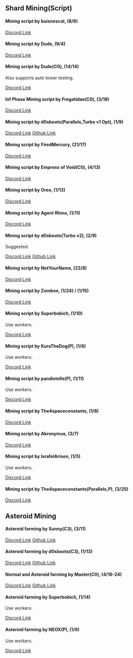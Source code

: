 ## Shard Mining(Script)
#### Mining script by buisnescat, (8/8)
[Discord Link](https://discord.com/channels/488444879836413975/850425171059933272/854441419451138048)

#### Mining script by Dude, (9/4)
[Discord Link](https://discord.com/channels/488444879836413975/850425171059933272/856638321085382737)

#### Mining script by Dude(C0), (14/14)
Also supports auto tower testing.

[Discord Link](https://discord.com/channels/488444879836413975/850425171059933272/859962760829337630)

#### Inf Phase Mining script by Fregatidae(C0), (3/18)
[Discord Link](https://discord.com/channels/488444879836413975/850425171059933272/860655510009020436)

#### Mining script by d0sboots(Parallels,Turbo v1 Opt), (1/9)
[Discord Link](https://discord.com/channels/488444879836413975/850425171059933272/860848257612775434)
[Github Link](https://github.com/d0sboots/PerfectTower/blob/main/README.md#auto-mining-script-v2)

#### Mining script by FiredMercury, (21/17)
[Discord Link](https://discord.com/channels/488444879836413975/850425171059933272/861515793925668894)

#### Mining script by Empress of Void(C0), (4/13)
[Discord Link](https://discord.com/channels/488444879836413975/850425171059933272/879196240477298728)

#### Mining script by Oreo, (1/13)
[Discord Link](https://discord.com/channels/488444879836413975/850425171059933272/883413756657430528)

#### Mining script by Agent Rhino, (1/11)
[Discord Link](https://discord.com/channels/488444879836413975/850425171059933272/964853033253085275)

#### Mining script by d0sboots(Turbo v2), (2/9)
Suggested.

[Discord Link](https://discord.com/channels/488444879836413975/850425171059933272/892037485834690580)
[Github Link](https://github.com/d0sboots/PerfectTower/blob/main/README.md#turbo-miner)

#### Mining script by NotYourName, (22/8)
[Discord Link](https://discord.com/channels/488444879836413975/850425171059933272/949374519095754802)

#### Mining script by Zombee, (1/24) / (1/15)
[Discord Link](https://discord.com/channels/488444879836413975/850425171059933272/951996266383040532)

#### Mining script by Superbobich, (1/10)
Use workers.

[Discord Link](https://discord.com/channels/488444879836413975/850425171059933272/952444989437259786)

#### Mining script by KuraTheDog(P), (1/8)
Use workers.

[Discord Link](https://discord.com/channels/488444879836413975/850425171059933272/953501282973417472)

#### Mining script by pandistelle(P), (1/11)
Use workers.

[Discord Link](https://discord.com/channels/488444879836413975/850425171059933272/953501712331726848)

#### Mining script by The4spaceconstants, (1/8)
[Discord Link](https://discord.com/channels/488444879836413975/850425171059933272/957615573653655624)

#### Mining script by Akronymus, (3/7)
[Discord Link](https://discord.com/channels/488444879836413975/850425171059933272/959082597332418631)

#### Mining script by IsrafelArisen, (1/5)
Use workers.

[Discord Link](https://discord.com/channels/488444879836413975/850425171059933272/974165052548591656)

#### Mining script by The4spaceconstants(Parallels,P), (3/25)
[Discord Link](https://discord.com/channels/488444879836413975/850425171059933272/979102295226744863)

## Asteroid Mining
#### Asteroid farming by Sunny(C3), (3/11)
[Discord Link](https://discord.com/channels/488444879836413975/850425171059933272/887067222533603379)
[Github Link](https://github.com/SunEBaka/Sunny-s-Asteroid-Mining-Scripts)

#### Asteroid farming by d0sboots(C3), (1/13)
[Discord Link](https://discord.com/channels/488444879836413975/850425171059933272/887240823513694239)
[Github Link](https://github.com/d0sboots/PerfectTower/blob/main/README.md#asteroid-farming)

#### Normal and Asteroid farming by Master(C0), (4/16-24)
[Discord Link](https://discord.com/channels/488444879836413975/850425171059933272/889081159823294504)
[Github Link](https://github.com/master916/TPT2-Scripts/blob/main/README.md)

#### Asteroid farming by Superbobich, (1/14)
Use workers.

[Discord Link](https://discord.com/channels/488444879836413975/850425171059933272/952444989437259786)

#### Asteroid farming by NEOX(P), (1/9)
Use workers.

[Discord Link](https://discord.com/channels/488444879836413975/850425171059933272/965364627611467776)
